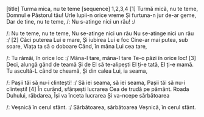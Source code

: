 [title] Turma mica, nu te teme
[sequence] 1,2,3,4
[1]
Turmă mică, nu te teme,
Domnul e Păstorul tău!
Urle lupii-n orice vreme
Și furtuna-n jur de-ar geme,
Dar de tine, nu te teme,
/: Nu s-atinge nici un rău! :/

/: Nu te teme, nu te teme,
Nu se-atinge nici un rău
Nu se-atinge nici un rău :/
[2]
Căci puterea Lui e mare,
Și iubirea Lui e foc
Cine-ar mai putea, sub soare,
Viața ta să o doboare
Când, în mâna Lui cea tare,

/: Tu rămâi, în orice loc :/
Mâna-I tare, mâna-I tare
Te-o păzi în orice loc!
[3]
Deci, alungă gând de teamă
Și de El să te-alipești
El ți-e tată, El ți-e mamă.
Tu ascultă-L când te cheamă,
Și din calea Lui, ia seama,

/: Pașii tăi să nu-i clintești! :/
Să iei seama, să iei seama,
Pașii tăi să nu-i clintești!
[4]
În curând, sfârșești lucrarea
Cea de trudă pe pământ.
Roada Duhului, răbdarea,
Își va înceta lucrarea
Și va-ncepe sărbătoarea

/: Veșnică în cerul sfânt. :/
Sărbătoarea, sărbătoarea
Veșnică, în cerul sfânt.

